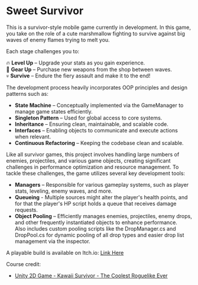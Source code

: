 # Sweet Survivor
 
This is a survivor-style mobile game currently in development.
In this game, you take on the role of a cute marshmallow fighting to survive against big waves of enemy flames trying to melt you.

Each stage challenges you to:  

 🔥 **Level Up** – Upgrade your stats as you gain experience.  
 🛒 **Gear Up** – Purchase new weapons from the shop between waves.  
 💀 **Survive** – Endure the fiery assault and make it to the end!  

The development process heavily incorporates OOP principles and design patterns such as:

- **State Machine** – Conceptually implemented via the GameManager to manage game states efficiently.
- **Singleton Pattern** – Used for global access to core systems.
- **Inheritance** – Ensuring clean, maintainable, and scalable code.
- **Interfaces** – Enabling objects to communicate and execute actions when relevant.
- **Continuous Refactoring** – Keeping the codebase clean and scalable.

Like all survivor games, this project involves handling large numbers of enemies, projectiles, and various game objects, creating significant challenges in performance optimization and resource management.
To tackle these challenges, the game utilizes several key development tools:

- **Managers** – Responsible for various gameplay systems, such as player stats, leveling, enemy waves, and more.
- **Queueing** - Multiple sources might alter the player's health points, and for that the player's HP script holds a queue that receives damage requests.
- **Object Pooling** – Efficiently manages enemies, projectiles, enemy drops, and other frequently instantiated objects to enhance performance.  
  Also includes custom pooling scripts like the DropManager.cs and DropPool.cs for dynamic pooling of all drop types and easier drop list management via the inspector.

A playable build is available on Itch.io: [Link Here](https://lightninggamedev.itch.io/sweet-survivor)

Course credit:
- [Unity 2D Game - Kawaii Survivor - The Coolest Roguelike Ever](https://www.udemy.com/course/unity-2d-game-kawaii-survivor-the-coolest-roguelike-ever)
